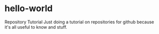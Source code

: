 hello-world
===========

Repository Tutorial
Just doing a tutorial on repositories for github because it's all useful to know and stuff. 
